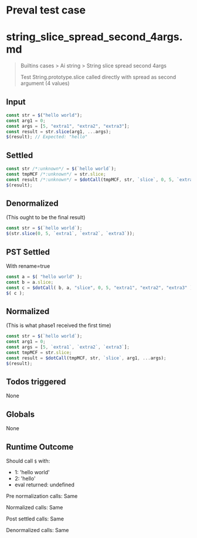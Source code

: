 # Preval test case

# string_slice_spread_second_4args.md

> Builtins cases > Ai string > String slice spread second 4args
>
> Test String.prototype.slice called directly with spread as second argument (4 values)

## Input

`````js filename=intro
const str = $("hello world");
const arg1 = 0;
const args = [5, "extra1", "extra2", "extra3"];
const result = str.slice(arg1, ...args);
$(result); // Expected: "hello"
`````


## Settled


`````js filename=intro
const str /*:unknown*/ = $(`hello world`);
const tmpMCF /*:unknown*/ = str.slice;
const result /*:unknown*/ = $dotCall(tmpMCF, str, `slice`, 0, 5, `extra1`, `extra2`, `extra3`);
$(result);
`````


## Denormalized
(This ought to be the final result)

`````js filename=intro
const str = $(`hello world`);
$(str.slice(0, 5, `extra1`, `extra2`, `extra3`));
`````


## PST Settled
With rename=true

`````js filename=intro
const a = $( "hello world" );
const b = a.slice;
const c = $dotCall( b, a, "slice", 0, 5, "extra1", "extra2", "extra3" );
$( c );
`````


## Normalized
(This is what phase1 received the first time)

`````js filename=intro
const str = $(`hello world`);
const arg1 = 0;
const args = [5, `extra1`, `extra2`, `extra3`];
const tmpMCF = str.slice;
const result = $dotCall(tmpMCF, str, `slice`, arg1, ...args);
$(result);
`````


## Todos triggered


None


## Globals


None


## Runtime Outcome


Should call `$` with:
 - 1: 'hello world'
 - 2: 'hello'
 - eval returned: undefined

Pre normalization calls: Same

Normalized calls: Same

Post settled calls: Same

Denormalized calls: Same
